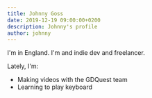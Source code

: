 ```yaml
---
title: Johnny Goss
date: 2019-12-19 09:00:00+0200
description: Johnny's profile
author: johnny
---
```


I'm in England. I'm and indie dev and freelancer.

Lately, I'm:

- Making videos with the GDQuest team
- Learning to play keyboard
